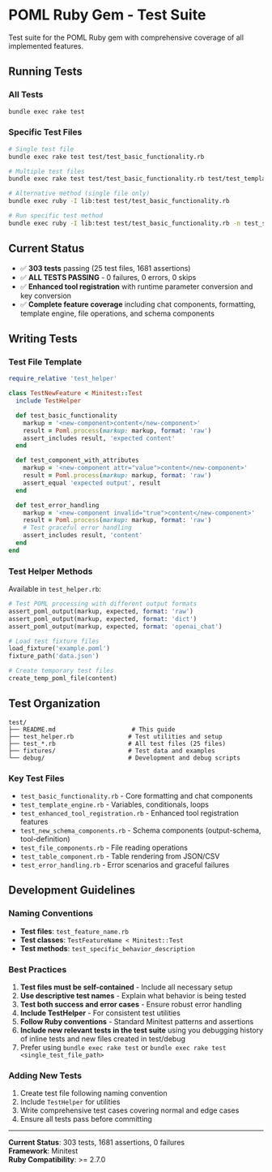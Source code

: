 # POML Ruby Gem - Test Suite

Test suite for the POML Ruby gem with comprehensive coverage of all implemented features.

## Running Tests

### All Tests

```bash
bundle exec rake test
```

### Specific Test Files

```bash
# Single test file
bundle exec rake test test/test_basic_functionality.rb

# Multiple test files  
bundle exec rake test test/test_basic_functionality.rb test/test_template_engine.rb test/test_enhanced_tool_registration.rb

# Alternative method (single file only)
bundle exec ruby -I lib:test test/test_basic_functionality.rb

# Run specific test method
bundle exec ruby -I lib:test test/test_basic_functionality.rb -n test_specific_method_name
```

## Current Status

- ✅ **303 tests** passing (25 test files, 1681 assertions)
- ✅ **ALL TESTS PASSING** - 0 failures, 0 errors, 0 skips
- ✅ **Enhanced tool registration** with runtime parameter conversion and key conversion
- ✅ **Complete feature coverage** including chat components, formatting, template engine, file operations, and schema components

## Writing Tests

### Test File Template

```ruby
require_relative 'test_helper'

class TestNewFeature < Minitest::Test
  include TestHelper

  def test_basic_functionality
    markup = '<new-component>content</new-component>'
    result = Poml.process(markup: markup, format: 'raw')
    assert_includes result, 'expected content'
  end

  def test_component_with_attributes
    markup = '<new-component attr="value">content</new-component>'
    result = Poml.process(markup: markup, format: 'raw')
    assert_equal 'expected output', result
  end

  def test_error_handling
    markup = '<new-component invalid="true">content</new-component>'
    result = Poml.process(markup: markup, format: 'raw')
    # Test graceful error handling
    assert_includes result, 'content'
  end
end
```

### Test Helper Methods

Available in `test_helper.rb`:

```ruby
# Test POML processing with different output formats
assert_poml_output(markup, expected, format: 'raw')
assert_poml_output(markup, expected, format: 'dict') 
assert_poml_output(markup, expected, format: 'openai_chat')

# Load test fixture files
load_fixture('example.poml')
fixture_path('data.json')

# Create temporary test files
create_temp_poml_file(content)
```

## Test Organization

```
test/
├── README.md                     # This guide
├── test_helper.rb               # Test utilities and setup
├── test_*.rb                    # All test files (25 files)
├── fixtures/                    # Test data and examples
└── debug/                       # Development and debug scripts
```

### Key Test Files

- `test_basic_functionality.rb` - Core formatting and chat components
- `test_template_engine.rb` - Variables, conditionals, loops
- `test_enhanced_tool_registration.rb` - Enhanced tool registration features
- `test_new_schema_components.rb` - Schema components (output-schema, tool-definition)
- `test_file_components.rb` - File reading operations
- `test_table_component.rb` - Table rendering from JSON/CSV
- `test_error_handling.rb` - Error scenarios and graceful failures

## Development Guidelines

### Naming Conventions

- **Test files**: `test_feature_name.rb`
- **Test classes**: `TestFeatureName < Minitest::Test`  
- **Test methods**: `test_specific_behavior_description`

### Best Practices

1. **Test files must be self-contained** - Include all necessary setup
2. **Use descriptive test names** - Explain what behavior is being tested
3. **Test both success and error cases** - Ensure robust error handling
4. **Include TestHelper** - For consistent test utilities
5. **Follow Ruby conventions** - Standard Minitest patterns and assertions
6. **Include new relevant tests in the test suite** using you debugging history of inline tests and new files created in test/debug
7. Prefer using `bundle exec rake test` or `bundle exec rake test <single_test_file_path>`

### Adding New Tests

1. Create test file following naming convention
2. Include `TestHelper` for utilities
3. Write comprehensive test cases covering normal and edge cases
4. Ensure all tests pass before committing

---

**Current Status**: 303 tests, 1681 assertions, 0 failures  
**Framework**: Minitest  
**Ruby Compatibility**: >= 2.7.0
